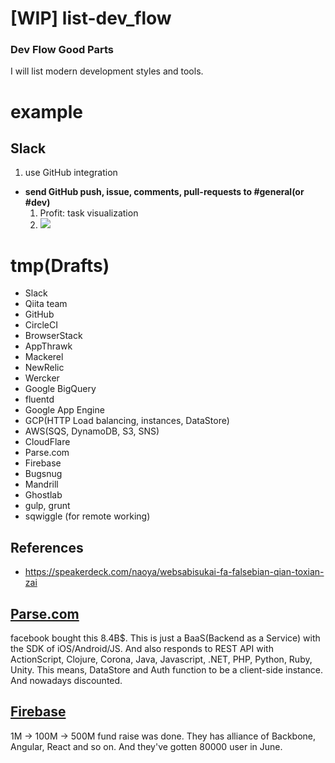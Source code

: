 [WIP] list-dev_flow
============

### Dev Flow Good Parts

I will list modern development styles and tools.

example
===

Slack
---

1. use GitHub integration

- **send GitHub push, issue, comments, pull-requests to #general(or #dev)**
  1. Profit: task visualization
  2. ![](https://dl.dropboxusercontent.com/u/7817937/_github/list-dev_flow/slack-github.png)

tmp(Drafts)
===

- Slack
- Qiita team
- GitHub
- CircleCI
- BrowserStack
- AppThrawk
- Mackerel
- NewRelic
- Wercker
- Google BigQuery
- fluentd
- Google App Engine
- GCP(HTTP Load balancing, instances, DataStore)
- AWS(SQS, DynamoDB, S3, SNS)
- CloudFlare
- Parse.com
- Firebase
- Bugsnug
- Mandrill
- Ghostlab
- gulp, grunt
- sqwiggle (for remote working)

References
---

- https://speakerdeck.com/naoya/websabisukai-fa-falsebian-qian-toxian-zai



## [Parse.com](https://parse.com/)

facebook bought this 8.4B$.  This is just a BaaS(Backend as a Service) with the SDK of iOS/Android/JS. And also responds to REST API with ActionScript, Clojure, Corona, Java, Javascript, .NET, PHP, Python, Ruby, Unity.  This means, DataStore and Auth function to be a client-side instance. And nowadays discounted.


## [Firebase](https://www.firebase.com/)

1M -> 100M -> 500M fund raise was done. They has alliance of Backbone, Angular, React and so on.  And they've gotten 80000 user in June.
